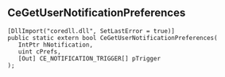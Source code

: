 ## CeGetUserNotificationPreferences

```
[DllImport("coredll.dll", SetLastError = true)]
public static extern bool CeGetUserNotificationPreferences(
   IntPtr hNotification,
   uint cPrefs,
   [Out] CE_NOTIFICATION_TRIGGER[] pTrigger
);
```

